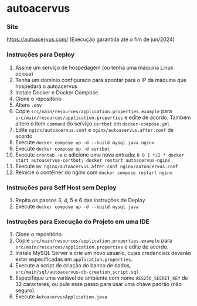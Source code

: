 # autoacervus

### Site
<https://autoacervus.com/>  (Execução garantida até o fim de jun/2024)

### Instruções para Deploy

1. Assine um serviço de hospedagem (ou tenha uma máquina Linux ociosa)
2. Tenha um domínio configurado para apontar para o IP da máquina que hospedará o autoacervus
3. Instale Docker e Docker Compose
4. Clone o repositório
5. Altere `.env`
6. Copie `src/main/resources/application.properties.example` para `src/main/resources/application.properties` e edite de acordo. Também altere o item `command` do serviço `certbot` em `docker-compose.yml`
7. Edite `nginx/autoacervus.conf` e `nginx/autoacervus.after.conf` de acordo
8. Execute `docker compose up -d --build mysql java nginx`
9. Execute `docker compose up -d certbot`
10. Execute `crontab -e` e adicione uma nova entrada: `0 0 1 */2 * docker start autoacervus-certbot; docker restart autoacervus-nginx`
11. Execute `mv nginx/autoacervus.after.conf nginx/autoacervus.conf`
12. Reinicie o contêiner do nginx com `docker compose restart nginx`

### Instruções para Self Host sem Deploy

1. Repita os passos 3, 4, 5 e 6 das instruções de Deploy
2. Execute `docker compose up -d --build mysql java`

### Instruções para Execução do Projeto em uma IDE
1. Clone o repositório
2. Copie `src/main/resources/application.properties.example` para `src/main/resources/application.properties` e edite de acordo.
3. Instale MySQL Server e crie um novo usuário, cujas credenciais deverão estar especificadas em `application.properties`.
4. Execute a script de criação do banco de dados, `src/main/sql/autoacervus-db-creation_script.sql`
5. Especifique uma varíável de ambiente com nome `AES256_SECRET_KEY` de 32 caracteres, ou pule esse passo para usar uma chave padrão (não seguro).
5. Execute `AutoacervusApplication.java`